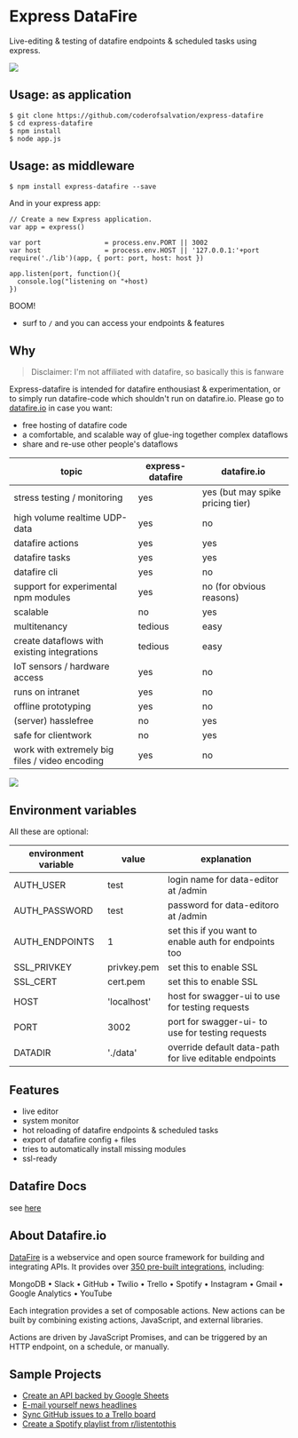Express DataFire
================

Live-editing & testing of datafire endpoints & scheduled tasks using express.

![](https://gist.githubusercontent.com/coderofsalvation/561331553271fb75028a8dda6ddddd69/raw/24dfe7f5180eefcb0e32adbfea6ef9c3a250d46f/datafire-express-demo.gif)

## Usage: as application

    $ git clone https://github.com/coderofsalvation/express-datafire 
    $ cd express-datafire
    $ npm install
    $ node app.js

## Usage: as middleware

    $ npm install express-datafire --save

And in your express app:

    // Create a new Express application.
    var app = express()

    var port                = process.env.PORT || 3002
    var host                = process.env.HOST || '127.0.0.1:'+port
    require('./lib')(app, { port: port, host: host })

    app.listen(port, function(){
      console.log("listening on "+host)
    })

BOOM! 

* surf to `/` and you can access your endpoints & features 

## Why

> Disclaimer: I'm not affiliated with datafire, so basically this is fanware

Express-datafire is intended for datafire enthousiast & experimentation, or to simply run 
 datafire-code which shouldn't run on datafire.io.
Please go to [datafire.io](https://datafire.io) in case you want:

* free hosting of datafire code
* a comfortable, and scalable way of glue-ing together complex dataflows
* share and re-use other people's dataflows 

| topic | express-datafire | datafire.io |
|-|-|-|
| stress testing / monitoring          | yes     | yes (but may spike pricing tier) |
| high volume realtime UDP-data        | yes     | no |
| datafire actions                     | yes | yes |
| datafire tasks                       | yes | yes |
| datafire cli                         | yes | no  |
| support for experimental npm modules | yes | no (for obvious reasons) |
| scalable                             | no  | yes |
| multitenancy                         | tedious | easy |
| create dataflows with existing integrations | tedious | easy |
| IoT sensors / hardware access  | yes     | no |
| runs on intranet                     | yes     | no |
| offline prototyping                  | yes     | no |
| (server) hasslefree                  | no     | yes |
| safe for clientwork                  | no      | yes |
| work with extremely big files / video encoding | yes     | no |

![](https://gist.githubusercontent.com/coderofsalvation/561331553271fb75028a8dda6ddddd69/raw/24dfe7f5180eefcb0e32adbfea6ef9c3a250d46f/datafire-express-bigpicture.gif)

## Environment variables 

All these are optional:

| environment variable | value | explanation |
|----------------------|-------|-------------|
| AUTH_USER            | test  | login name for data-editor at /admin | 
| AUTH_PASSWORD        | test  | password for data-editoro at /admin  |
| AUTH_ENDPOINTS       | 1     | set this if you want to enable auth for endpoints too |
| SSL_PRIVKEY          | privkey.pem | set this to enable SSL |
| SSL_CERT             | cert.pem    | set this to enable SSL |
| HOST                 | 'localhost' | host for swagger-ui to use for testing requests |
| PORT                 | 3002        | port for swagger-ui- to use for testing requests |
| DATADIR              | './data'    | override default data-path for live editable endpoints| 
 
## Features

* live editor
* system monitor
* hot reloading of datafire endpoints & scheduled tasks 
* export of datafire config + files
* tries to automatically install missing modules 
* ssl-ready

## Datafire Docs 

see [here](https://github.com/DataFire/DataFire)
     
## About Datafire.io

[twitter-image]: https://img.shields.io/twitter/url/http/github.com/DataFire/DataFire.svg?style=social
[twitter-link]: https://twitter.com/intent/tweet?text=DataFire%20-%20open+source+integration+framework:&url=http%3A%2F%2Fgithub.com%2FDataFire%2FDataFire
[gitter-image]: https://badges.gitter.im/DataFire/DataFire.png
[gitter-link]: https://gitter.im/DataFire/Lobby
[npm-image]: https://img.shields.io/npm/v/datafire.svg
[npm-link]: https://npmjs.org/package/datafire
[travis-image]: https://travis-ci.org/DataFire/DataFire.svg?branch=master
[travis-link]: https://travis-ci.org/DataFire/DataFire
[climate-image]: https://codeclimate.com/github/DataFire/DataFire.png
[climate-link]: https://codeclimate.com/github/DataFire/DataFire
[deps-image]: https://img.shields.io/david/DataFire/DataFire.svg
[deps-link]: https://david-dm.org/DataFire/DataFire
[devdeps-image]: https://img.shields.io/david/dev/DataFire/DataFire.svg
[devdeps-link]: https://david-dm.org/DataFire/DataFire#info=devDependencies

[DataFire](https://datafire.io) is a webservice and open source framework for building and integrating APIs. It
provides over [350 pre-built integrations](https://github.com/DataFire/Integrations), including:

MongoDB &bull; Slack &bull; GitHub &bull; Twilio &bull; Trello &bull; Spotify &bull;
Instagram &bull; Gmail &bull; Google Analytics &bull; YouTube

Each integration provides a set of composable actions. New actions can be built by
combining existing actions, JavaScript, and external libraries.

Actions are driven by JavaScript Promises,
and can be triggered by an HTTP endpoint, on a schedule, or manually.

## Sample Projects
* [Create an API backed by Google Sheets](https://github.com/DataFire-flows/sheets-api)
* [E-mail yourself news headlines](https://github.com/DataFire-flows/headlines)
* [Sync GitHub issues to a Trello board](https://github.com/DataFire-flows/github-issues-to-trello)
* [Create a Spotify playlist from r/listentothis](https://github.com/DataFire-flows/listen-to-this)

